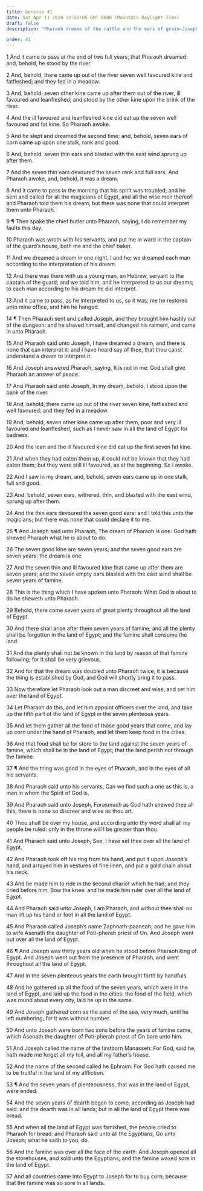 ```yaml
---
title: Genesis 41
date: Sat Apr 11 2020 22:51:05 GMT-0600 (Mountain Daylight Time)
draft: false
description: "Pharaoh dreams of the cattle and the ears of grain—Joseph interprets the dreams as seven years of plenty and seven of famine—He proposes a grain storage program—Pharaoh makes him ruler of all Egypt—Joseph marries Asenath—He gathers grain as the sand upon the seashore—Asenath bears Manasseh and Ephraim—Joseph sells grain to Egyptians and others during the famine."

order: 41
---
```

    
1 And it came to pass at the end of two full years, that Pharaoh dreamed: and, behold, he stood by the river.

2 And, behold, there came up out of the river seven well favoured kine and fatfleshed; and they fed in a meadow.

3 And, behold, seven other kine came up after them out of the river, ill favoured and leanfleshed; and stood by the other kine upon the brink of the river.

4 And the ill favoured and leanfleshed kine did eat up the seven well favoured and fat kine. So Pharaoh awoke.

5 And he slept and dreamed the second time: and, behold, seven ears of corn came up upon one stalk, rank and good.

6 And, behold, seven thin ears and blasted with the east wind sprung up after them.

7 And the seven thin ears devoured the seven rank and full ears. And Pharaoh awoke, and, behold, it was a dream.

8 And it came to pass in the morning that his spirit was troubled; and he sent and called for all the magicians of Egypt, and all the wise men thereof: and Pharaoh told them his dream; but there was none that could interpret them unto Pharaoh.

9 ¶ Then spake the chief butler unto Pharaoh, saying, I do remember my faults this day.

10 Pharaoh was wroth with his servants, and put me in ward in the captain of the guard’s house, both me and the chief baker.

11 And we dreamed a dream in one night, I and he; we dreamed each man according to the interpretation of his dream.

12 And there was there with us a young man, an Hebrew, servant to the captain of the guard; and we told him, and he interpreted to us our dreams; to each man according to his dream he did interpret.

13 And it came to pass, as he interpreted to us, so it was; me he restored unto mine office, and him he hanged.

14 ¶ Then Pharaoh sent and called Joseph, and they brought him hastily out of the dungeon: and he shaved himself, and changed his raiment, and came in unto Pharaoh.

15 And Pharaoh said unto Joseph, I have dreamed a dream, and there is none that can interpret it: and I have heard say of thee, that thou canst understand a dream to interpret it.

16 And Joseph answered Pharaoh, saying, It is not in me: God shall give Pharaoh an answer of peace.

17 And Pharaoh said unto Joseph, In my dream, behold, I stood upon the bank of the river.

18 And, behold, there came up out of the river seven kine, fatfleshed and well favoured; and they fed in a meadow.

19 And, behold, seven other kine came up after them, poor and very ill favoured and leanfleshed, such as I never saw in all the land of Egypt for badness.

20 And the lean and the ill favoured kine did eat up the first seven fat kine.

21 And when they had eaten them up, it could not be known that they had eaten them; but they were still ill favoured, as at the beginning. So I awoke.

22 And I saw in my dream, and, behold, seven ears came up in one stalk, full and good.

23 And, behold, seven ears, withered, thin, and blasted with the east wind, sprung up after them.

24 And the thin ears devoured the seven good ears: and I told this unto the magicians; but there was none that could declare it to me.

25 ¶ And Joseph said unto Pharaoh, The dream of Pharaoh is one: God hath shewed Pharaoh what he is about to do.

26 The seven good kine are seven years; and the seven good ears are seven years: the dream is one.

27 And the seven thin and ill favoured kine that came up after them are seven years; and the seven empty ears blasted with the east wind shall be seven years of famine.

28 This is the thing which I have spoken unto Pharaoh: What God is about to do he sheweth unto Pharaoh.

29 Behold, there come seven years of great plenty throughout all the land of Egypt.

30 And there shall arise after them seven years of famine; and all the plenty shall be forgotten in the land of Egypt; and the famine shall consume the land.

31 And the plenty shall not be known in the land by reason of that famine following; for it shall be very grievous.

32 And for that the dream was doubled unto Pharaoh twice; it is because the thing is established by God, and God will shortly bring it to pass.

33 Now therefore let Pharaoh look out a man discreet and wise, and set him over the land of Egypt.

34 Let Pharaoh do this, and let him appoint officers over the land, and take up the fifth part of the land of Egypt in the seven plenteous years.

35 And let them gather all the food of those good years that come, and lay up corn under the hand of Pharaoh, and let them keep food in the cities.

36 And that food shall be for store to the land against the seven years of famine, which shall be in the land of Egypt; that the land perish not through the famine.

37 ¶ And the thing was good in the eyes of Pharaoh, and in the eyes of all his servants.

38 And Pharaoh said unto his servants, Can we find such a one as this is, a man in whom the Spirit of God is.

39 And Pharaoh said unto Joseph, Forasmuch as God hath shewed thee all this, there is none so discreet and wise as thou art.

40 Thou shalt be over my house, and according unto thy word shall all my people be ruled: only in the throne will I be greater than thou.

41 And Pharaoh said unto Joseph, See, I have set thee over all the land of Egypt.

42 And Pharaoh took off his ring from his hand, and put it upon Joseph’s hand, and arrayed him in vestures of fine linen, and put a gold chain about his neck.

43 And he made him to ride in the second chariot which he had; and they cried before him, Bow the knee: and he made him ruler over all the land of Egypt.

44 And Pharaoh said unto Joseph, I am Pharaoh, and without thee shall no man lift up his hand or foot in all the land of Egypt.

45 And Pharaoh called Joseph’s name Zaphnath-paaneah; and he gave him to wife Asenath the daughter of Poti-pherah priest of On. And Joseph went out over all the land of Egypt.

46 ¶ And Joseph was thirty years old when he stood before Pharaoh king of Egypt. And Joseph went out from the presence of Pharaoh, and went throughout all the land of Egypt.

47 And in the seven plenteous years the earth brought forth by handfuls.

48 And he gathered up all the food of the seven years, which were in the land of Egypt, and laid up the food in the cities: the food of the field, which was round about every city, laid he up in the same.

49 And Joseph gathered corn as the sand of the sea, very much, until he left numbering; for it was without number.

50 And unto Joseph were born two sons before the years of famine came, which Asenath the daughter of Poti-pherah priest of On bare unto him.

51 And Joseph called the name of the firstborn Manasseh: For God, said he, hath made me forget all my toil, and all my father’s house.

52 And the name of the second called he Ephraim: For God hath caused me to be fruitful in the land of my affliction.

53 ¶ And the seven years of plenteousness, that was in the land of Egypt, were ended.

54 And the seven years of dearth began to come, according as Joseph had said: and the dearth was in all lands; but in all the land of Egypt there was bread.

55 And when all the land of Egypt was famished, the people cried to Pharaoh for bread: and Pharaoh said unto all the Egyptians, Go unto Joseph; what he saith to you, do.

56 And the famine was over all the face of the earth: And Joseph opened all the storehouses, and sold unto the Egyptians; and the famine waxed sore in the land of Egypt.

57 And all countries came into Egypt to Joseph for to buy corn; because that the famine was so sore in all lands.
